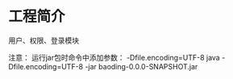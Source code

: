 # 工程简介

用户、权限、登录模块

注意：
    运行jar包时命令中添加参数： -Dfile.encoding=UTF-8
        java -Dfile.encoding=UTF-8 -jar baoding-0.0.0-SNAPSHOT.jar



